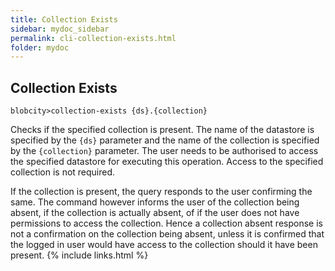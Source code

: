 ```yaml
---
title: Collection Exists
sidebar: mydoc_sidebar
permalink: cli-collection-exists.html
folder: mydoc
---
```


## Collection Exists

```
blobcity>collection-exists {ds}.{collection}
```

Checks if the specified collection is present. The name of the datastore is specified by the `{ds}` parameter and the name of the collection is specified by the `{collection}` parameter. The user needs to be authorised to access the specified datastore for executing this operation. Access to the specified collection is not required.

If the collection is present, the query responds to the user confirming the same. The command however informs the user of the collection being absent, if the collection is actually absent, of if the user does not have permissions to access the collection. Hence a collection absent response is not a confirmation on the collection being absent, unless it is confirmed that the logged in user would have access to the collection should it have been present.
{% include links.html %}
